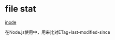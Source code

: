 


# file stat

[inode](http://www.ruanyifeng.com/blog/2011/12/inode.html)

在Node.js使用中，用来比对ETag+last-modified-since